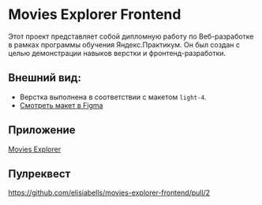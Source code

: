 # Movies Explorer Frontend

Этот проект представляет собой дипломную работу по Веб-разработке в рамках программы обучения Яндекс.Практикум. Он был создан с целью демонстрации навыков верстки и фронтенд-разработки.

## Внешний вид:
- Верстка выполнена в соответствии с макетом `light-4`.
- [Смотреть макет в Figma](https://www.figma.com/file/6FMWkB94wE7KTkcCgUXtnC/light-1?type=design&node-id=1%3A2798&mode=dev)

## Приложение 
[Movies Explorer](http://moviesbyelisiabells.nomoreparties.co/)

## Пулреквест
https://github.com/elisiabells/movies-explorer-frontend/pull/2
